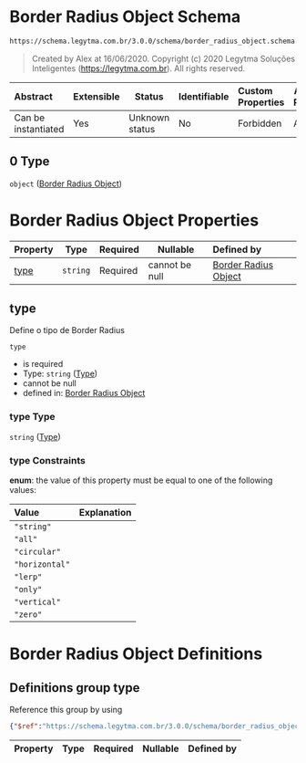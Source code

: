 # Border Radius Object Schema

```txt
https://schema.legytma.com.br/3.0.0/schema/border_radius_object.schema.json#/oneOf/0
```




> Created by Alex at 16/06/2020.
> Copyright (c) 2020 Legytma Soluções Inteligentes (<https://legytma.com.br>). All rights reserved.
>

| Abstract            | Extensible | Status         | Identifiable | Custom Properties | Additional Properties | Access Restrictions | Defined In                                                                                |
| :------------------ | ---------- | -------------- | ------------ | :---------------- | --------------------- | ------------------- | ----------------------------------------------------------------------------------------- |
| Can be instantiated | Yes        | Unknown status | No           | Forbidden         | Allowed               | none                | [border_radius.schema.json\*](../schema/border_radius.schema.json) |

## 0 Type

`object` ([Border Radius Object](border_radius-oneof-border-radius-object.md))

# Border Radius Object Properties

| Property      | Type     | Required | Nullable       | Defined by                                                                                                                                                          |
| :------------ | -------- | -------- | -------------- | :------------------------------------------------------------------------------------------------------------------------------------------------------------------ |
| [type](#type) | `string` | Required | cannot be null | [Border Radius Object](border_radius_object-properties-type.md) |

## type

Define o tipo de Border Radius


`type`

-   is required
-   Type: `string` ([Type](border_radius_object-properties-type.md))
-   cannot be null
-   defined in: [Border Radius Object](border_radius_object-properties-type.md)

### type Type

`string` ([Type](border_radius_object-properties-type.md))

### type Constraints

**enum**: the value of this property must be equal to one of the following values:

| Value          | Explanation |
| :------------- | ----------- |
| `"string"`     |             |
| `"all"`        |             |
| `"circular"`   |             |
| `"horizontal"` |             |
| `"lerp"`       |             |
| `"only"`       |             |
| `"vertical"`   |             |
| `"zero"`       |             |

# Border Radius Object Definitions

## Definitions group type

Reference this group by using

```json
{"$ref":"https://schema.legytma.com.br/3.0.0/schema/border_radius_object.schema.json#/definitions/type"}
```

| Property | Type | Required | Nullable | Defined by |
| :------- | ---- | -------- | -------- | :--------- |
